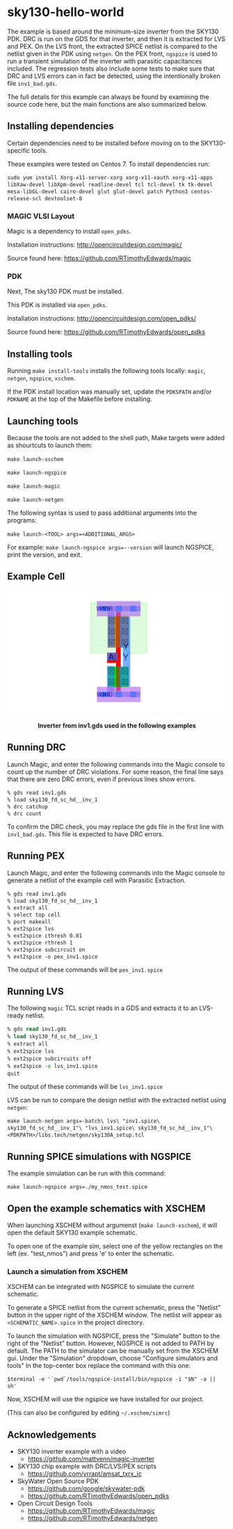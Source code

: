 # sky130-hello-world

The example is based around the minimum-size inverter from the SKY130 PDK.  DRC is run on the GDS for that inverter, and then it is extracted for LVS and PEX.  On the LVS front, the extracted SPICE netlist is compared to the netlist given in the PDK using ``netgen``.  On the PEX front, ``ngspice`` is used to run a transient simulation of the inverter with parasitic capacitances included.  The regression tests also include some tests to make sure that DRC and LVS errors can in fact be detected, using the intentionally broken file ``inv1_bad.gds``.

The full details for this example can always be found by examining the source code here, but the main functions are also summarized below.

## Installing dependencies

Certain dependencies need to be installed before moving on to the SKY130-specific tools.

These examples were tested on Centos 7. To install dependencies run: 

```shell
sudo yum install Xorg-x11-server-xorg xorg-x11-xauth xorg-x11-apps libXaw-devel libXpm-devel readline-devel tcl tcl-devel tk tk-devel mesa-libGL-devel cairo-devel glut glut-devel patch Python3 centos-release-scl devtoolset-8
```

### MAGIC VLSI Layout
Magic is a dependency to install `open_pdks`. 

Installation instructions: http://opencircuitdesign.com/magic/

Source found here: https://github.com/RTimothyEdwards/magic

### PDK
Next, The sky130 PDK must be installed.

This PDK is installed via `open_pdks`.

Installation instructions: http://opencircuitdesign.com/open_pdks/

Source found here: https://github.com/RTimothyEdwards/open_pdks

## Installing tools

Running `make install-tools` installs the following tools locally: ``magic``, ``netgen``, ``ngspice``, ``xschem``.

If the PDK install location was manually set, update the `PDKSPATH` and/or `PDKNAME` at the top of the Makefile before installing.

## Launching tools
Because the tools are not added to the shell path, Make targets were added as shourtcuts to launch them:

`make launch-xschem`

`make launch-ngspice`

`make launch-magic`

`make launch-netgen`


The following syntax is used to pass additional arguments into the programs:

`make launch-<TOOL> args=<ADDITIONAL_ARGS>`

For example: `make launch-ngspice args=--version` will launch NGSPICE, print the version, and exit.

## Example Cell

<p align="center"> <kbd> <img src="./inv1.svg" width="600"> </kbd> </p>
 
<h4 align="center">Inverter from inv1.gds used in the following examples</h4>

## Running DRC

Launch Magic, and enter the following commands into the Magic console to count up the number of DRC violations.  For some reason, the final line says that there are zero DRC errors, even if previous lines show errors.

```
% gds read inv1.gds
% load sky130_fd_sc_hd__inv_1
% drc catchup
% drc count
```

To confirm the DRC check, you may replace the gds file in the first line with `inv1_bad.gds`. This file is expected to have DRC errors.

## Running PEX

Launch Magic, and enter the following commands into the Magic console to generate a netlist of the example cell with Parasitic Extraction. 

```
% gds read inv1.gds
% load sky130_fd_sc_hd__inv_1
% extract all
% select top cell
% port makeall
% ext2spice lvs
% ext2spice cthresh 0.01
% ext2spice rthresh 1
% ext2spice subcircuit on
% ext2spice -o pex_inv1.spice
```

The output of these commands will be `pex_inv1.spice`

## Running LVS

The following ``magic`` TCL script reads in a GDS and extracts it to an LVS-ready netlist.

```tcl
% gds read inv1.gds
% load sky130_fd_sc_hd__inv_1
% extract all
% ext2spice lvs
% ext2spice subcircuits off
% ext2spice -o lvs_inv1.spice
quit
```
The output of these commands will be `lvs_inv1.spice`


LVS can be run to compare the design netlist with the extracted netlist using ``netgen``:

```shell
make launch-netgen args=-batch\ lvs\ "inv1.spice\ sky130_fd_sc_hd__inv_1"\ "lvs_inv1.spice\ sky130_fd_sc_hd__inv_1"\ <PDKPATH>/libs.tech/netgen/sky130A_setup.tcl
```

## Running SPICE simulations with NGSPICE

The example simulation can be run with this command:
```
make launch-ngspice args=./my_nmos_test.spice
```

## Open the example schematics with XSCHEM

When launching XSCHEM without argumenst (`make launch-xschem`), it will open the default SKY130 example schematic. 

To open one of the example sim, select one of the yellow rectangles on the left (ex. "test_nmos") and press 'e' to enter the schematic.

### Launch a simulation from XSCHEM

XSCHEM can be integrated with NGSPICE to simulate the current schematic.

To generate a SPICE netlist from the current schematic, press the "Netlist" button in the upper right of the XSCHEM window. The netlist will appear as `<SCHEMATIC_NAME>.spice` in the project directory.

To launch the simulation with NGSPICE, press the "Simulate" button to the right of the "Netlist" button. However, NGSPICE is not added to PATH by default. The PATH to the simulator can be manually set from the XSCHEM gui. Under the "Simulation" dropdown, choose "Configure simulators and tools" In the top-center box replace the command with this one:

```
$terminal -e '`pwd`/tools/ngspice-install/bin/ngspice -i "$N" -a || sh'
```

Now, XSCHEM will use the ngspice we have installed for our project.

(This can also be configured by editing `~/.xschem/simrc`)

## Acknowledgements
* SKY130 inverter example with a video
  * https://github.com/mattvenn/magic-inverter
* SKY130 chip example with DRC/LVS/PEX scripts
  * https://github.com/yrrapt/amsat_txrx_ic
* SkyWater Open Source PDK
  * https://github.com/google/skywater-pdk
  * https://github.com/RTimothyEdwards/open_pdks
* Open Circuit Design Tools
  * https://github.com/RTimothyEdwards/magic
  * https://github.com/RTimothyEdwards/netgen

